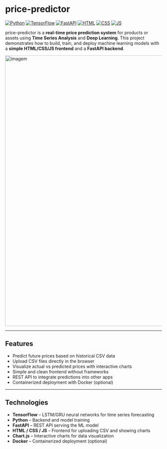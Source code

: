 # price-predictor

[![Python](https://img.shields.io/badge/Python-3.11-blue?logo=python)](https://www.python.org/)
[![TensorFlow](https://img.shields.io/badge/TensorFlow-2.x-orange?logo=tensorflow)](https://www.tensorflow.org/)
[![FastAPI](https://img.shields.io/badge/FastAPI-0.100.0-green?logo=fastapi)](https://fastapi.tiangolo.com/)
[![HTML](https://img.shields.io/badge/HTML5-orange?logo=html5)](https://developer.mozilla.org/en-US/docs/Web/HTML)
[![CSS](https://img.shields.io/badge/CSS3-blue?logo=css3)](https://developer.mozilla.org/en-US/docs/Web/CSS)
[![JS](https://img.shields.io/badge/JavaScript-yellow?logo=javascript)](https://developer.mozilla.org/en-US/docs/Web/JavaScript)

price-predictor is a **real-time price prediction system** for products or assets using **Time Series Analysis** and **Deep Learning**. This project demonstrates how to build, train, and deploy machine learning models with a **simple HTML/CSS/JS frontend** and a **FastAPI backend**.

<img width="1392" height="870" alt="imagem" src="https://github.com/user-attachments/assets/6d0ab39a-d970-433a-89e5-c0c5aa8eb401" />


---

## Features 

- Predict future prices based on historical CSV data
- Upload CSV files directly in the browser
- Visualize actual vs predicted prices with interactive charts
- Simple and clean frontend without frameworks
- REST API to integrate predictions into other apps
- Containerized deployment with Docker (optional)

---

## Technologies 

- **TensorFlow** – LSTM/GRU neural networks for time series forecasting
- **Python** – Backend and model training
- **FastAPI** – REST API serving the ML model
- **HTML / CSS / JS** – Frontend for uploading CSV and showing charts
- **Chart.js** – Interactive charts for data visualization
- **Docker** – Containerized deployment (optional)
